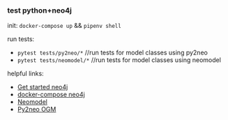 ### test python+neo4j

init:
`docker-compose up` && `pipenv shell`

run tests:
- `pytest tests/py2neo/*`  //run tests for model classes using py2neo 
- `pytest tests/neomodel/*` //run tests for model classes using neomodel

helpful links:
- [Get started neo4j](https://neo4j.com/developer/get-started/)
- [docker-compose neo4j](https://towardsdatascience.com/get-going-with-neo4j-and-jupyter-lab-through-docker-a1994e0e95c6)
- [Neomodel](https://neomodel.readthedocs.io/en/latest/)
- [Py2neo OGM](https://py2neo.org/2021.1/ogm/index.html#module-py2neo.ogm)